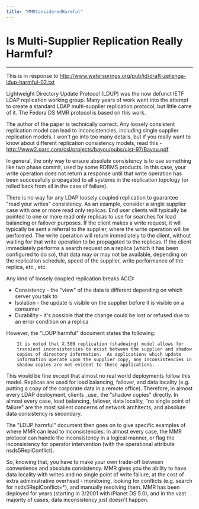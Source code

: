 ```yaml
---
title: "MMRConsideredHarmful"
---
```


# Is Multi-Supplier Replication Really Harmful?
-------------------------------------------

This is in response to <http://www.watersprings.org/pub/id/draft-zeilenga-ldup-harmful-02.txt>

Lightweight Directory Update Protocol (LDUP) was the now defunct IETF LDAP replication working group. Many years of work went into the attempt to create a standard LDAP multi-supplier replication protocol, but little came of it. The Fedora DS MMR protocol is based on this work.

The author of the paper is technically correct. Any loosely consistent replication model can lead to inconsistencies, including single supplier replication models. I won't go into too many details, but if you really want to know about different replication consistency models, read this - <http://www2.parc.com/csl/projects/bayou/pubs/uist-97/Bayou.pdf>

In general, the only way to ensure absolute consistency is to use something like two phase commit, used by some RDBMS products. In this case, your write operation does not return a response until that write operation has been successfully propagated to all systems in the replication topology (or rolled back from all in the case of failure).

There is no way for any LDAP loosely coupled replication to guarantee "read your writes" consistency. As an example, consider a single supplier case with one or more read only replicas. End user clients will typically be pointed to one or more read only replicas to use for searches for load balancing or failover purposes. If the client makes a write request, it will typically be sent a referral to the supplier, where the write operation will be performed. The write operation will return immediately to the client, without waiting for that write operation to be propagated to the replicas. If the client immediately performs a search request on a replica (which it has been configured to do so), that data may or may not be available, depending on the replication schedule, speed of the supplier, write performance of the replica, etc., etc.

Any kind of loosely coupled replication breaks ACID:

-   Consistency - the "view" of the data is different depending on which server you talk to
-   Isolation - the update is visible on the supplier before it is visible on a consumer
-   Durability - it's possible that the change could be lost or refused due to an error condition on a replica

However, the "LDUP harmful" document states the following:

        It is noted that X.500 replication (shadowing) model allows for
        transient inconsistencies to exist between the supplier and shadow
        copies of directory information.  As applications which update
        information operate upon the supplier copy, any inconsistencies in
        shadow copies are not evident to these applications.

This would be fine except that almost no real world deployments follow this model. Replicas are used for load balancing, failover, and data locality (e.g. putting a copy of the corporate data in a remote office). Therefore, in almost every LDAP deployment, clients \_use\_ the "shadow copies" directly. In almost every case, load balancing, failover, data locality, "no single point of failure" are the most salient concerns of network architects, and absolute data consistency is secondary.

The "LDUP harmful" document then goes on to give specific examples of where MMR can lead to inconsistencies. In almost every case, the MMR protocol can handle the inconsistency in a logical manner, or flag the inconsistency for operator intervention (with the operational attribute nsds5ReplConflict).

So, knowing that, you have to make your own trade-off between convenience and absolute consistency. MMR gives you the ability to have data locality with writes and no single point of write failure, at the cost of extra administrative overhead - monitoring, looking for conflicts (e.g. search for nsds5ReplConflict=\*), and manually resolving them. MMR has been deployed for years (starting in 3/2001 with iPlanet DS 5.0), and in the vast majority of cases, data inconsistency just doesn't happen.

